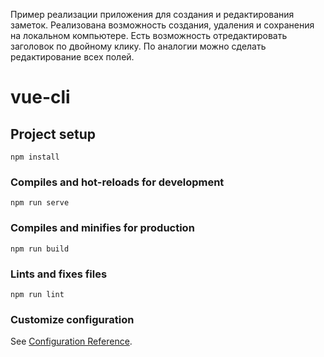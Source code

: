 
Пример реализации приложения для создания и редактирования заметок.
Реализована возможность создания, удаления и сохранения на локальном компьютере.
Есть возможность отредактировать заголовок по двойному клику. По аналогии можно сделать редактирование всех полей.



# vue-cli

## Project setup
```
npm install
```

### Compiles and hot-reloads for development
```
npm run serve
```

### Compiles and minifies for production
```
npm run build
```

### Lints and fixes files
```
npm run lint
```

### Customize configuration
See [Configuration Reference](https://cli.vuejs.org/config/).
